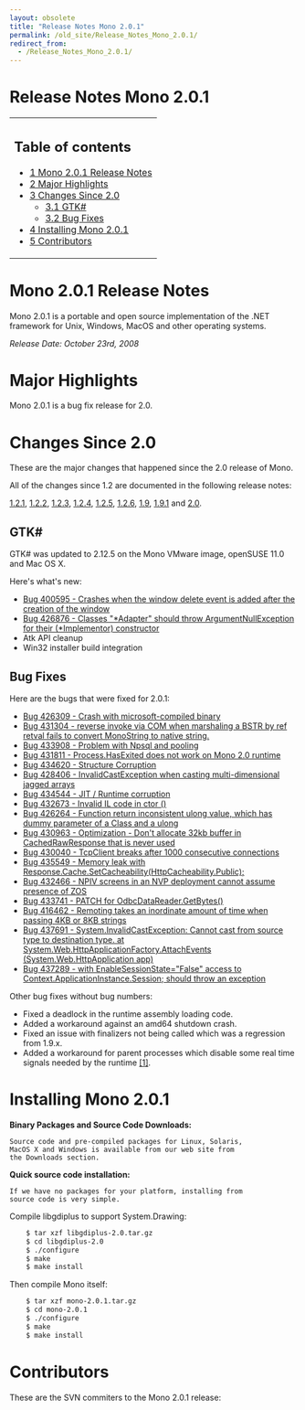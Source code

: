 ```yaml
---
layout: obsolete
title: "Release Notes Mono 2.0.1"
permalink: /old_site/Release_Notes_Mono_2.0.1/
redirect_from:
  - /Release_Notes_Mono_2.0.1/
---
```


Release Notes Mono 2.0.1
========================

<table>
<col width="100%" />
<tbody>
<tr class="odd">
<td align="left"><h2>Table of contents</h2>
<ul>
<li><a href="#mono-201-release-notes">1 Mono 2.0.1 Release Notes</a></li>
<li><a href="#major-highlights">2 Major Highlights</a></li>
<li><a href="#changes-since-20">3 Changes Since 2.0</a>
<ul>
<li><a href="#gtk">3.1 GTK#</a></li>
<li><a href="#bug-fixes">3.2 Bug Fixes</a></li>
</ul></li>
<li><a href="#installing-mono-201">4 Installing Mono 2.0.1</a></li>
<li><a href="#contributors">5 Contributors</a></li>
</ul></td>
</tr>
</tbody>
</table>

Mono 2.0.1 Release Notes
========================

Mono 2.0.1 is a portable and open source implementation of the .NET framework for Unix, Windows, MacOS and other operating systems.

*Release Date: October 23rd, 2008*

Major Highlights
================

Mono 2.0.1 is a bug fix release for 2.0.

Changes Since 2.0
=================

These are the major changes that happened since the 2.0 release of Mono.

All of the changes since 1.2 are documented in the following release notes:

[1.2.1](http://www.go-mono.com/archive/1.2.1), [1.2.2](http://www.go-mono.com/archive/1.2.2), [1.2.3](http://www.go-mono.com/archive/1.2.3), [1.2.4](http://www.go-mono.com/archive/1.2.4), [1.2.5](http://www.go-mono.com/archive/1.2.5), [1.2.6](http://www.go-mono.com/archive/1.2.6), [1.9](http://www.go-mono.com/archive/1.9), [1.9.1](http://www.go-mono.com/archive/1.9.1) and [2.0]({{site.github.url}}/Release_Notes_Mono_2.0).

GTK\#
-----

GTK\# was updated to 2.12.5 on the Mono VMware image, openSUSE 11.0 and Mac OS X.

Here's what's new:

-   [Bug 400595 - Crashes when the window delete event is added after the creation of the window](https://bugzilla.novell.com/show_bug.cgi?id=400595)
-   [Bug 426876 - Classes "\*Adapter" should throw ArgumentNullException for their (\*Implementor) constructor](https://bugzilla.novell.com/show_bug.cgi?id=426876)
-   Atk API cleanup
-   Win32 installer build integration

Bug Fixes
---------

Here are the bugs that were fixed for 2.0.1:

-   [Bug 426309 - Crash with microsoft-compiled binary](https://bugzilla.novell.com/show_bug.cgi?id=426309)
-   [Bug 431304 - reverse invoke via COM when marshaling a BSTR by ref retval fails to convert MonoString to native string.](https://bugzilla.novell.com/show_bug.cgi?id=431304)
-   [Bug 433908 - Problem with Npsql and pooling](https://bugzilla.novell.com/show_bug.cgi?id=433908)
-   [Bug 431811 - Process.HasExited does not work on Mono 2.0 runtime](https://bugzilla.novell.com/show_bug.cgi?id=431811)
-   [Bug 434620 - Structure Corruption](https://bugzilla.novell.com/show_bug.cgi?id=434620)
-   [Bug 428406 - InvalidCastException when casting multi-dimensional jagged arrays](https://bugzilla.novell.com/show_bug.cgi?id=428406)
-   [Bug 434544 - JIT / Runtime corruption](https://bugzilla.novell.com/show_bug.cgi?id=434544)
-   [Bug 432673 - Invalid IL code in ctor ()](https://bugzilla.novell.com/show_bug.cgi?id=432673)
-   [Bug 426264 - Function return inconsistent ulong value, which has dummy parameter of a Class and a ulong](https://bugzilla.novell.com/show_bug.cgi?id=426264)
-   [Bug 430963 - Optimization - Don't allocate 32kb buffer in CachedRawResponse that is never used](https://bugzilla.novell.com/show_bug.cgi?id=430963)
-   [Bug 430040 - TcpClient breaks after 1000 consecutive connections](https://bugzilla.novell.com/show_bug.cgi?id=430040)
-   [Bug 435549 - Memory leak with Response.Cache.SetCacheability(HttpCacheability.Public);](https://bugzilla.novell.com/show_bug.cgi?id=435549)
-   [Bug 432466 - NPIV screens in an NVP deployment cannot assume presence of ZOS](https://bugzilla.novell.com/show_bug.cgi?id=432466)
-   [Bug 433741 - PATCH for OdbcDataReader.GetBytes()](https://bugzilla.novell.com/show_bug.cgi?id=433741)
-   [Bug 416462 - Remoting takes an inordinate amount of time when passing 4KB or 8KB strings](https://bugzilla.novell.com/show_bug.cgi?id=416462)
-   [Bug 437691 - System.InvalidCastException: Cannot cast from source type to destination type. at System.Web.HttpApplicationFactory.AttachEvents (System.Web.HttpApplication app)](https://bugzilla.novell.com/show_bug.cgi?id=437691)
-   [Bug 437289 - with EnableSessionState="False" access to Context.ApplicationInstance.Session; should throw an exception](https://bugzilla.novell.com/show_bug.cgi?id=437289)

Other bug fixes without bug numbers:

-   Fixed a deadlock in the runtime assembly loading code.
-   Added a workaround against an amd64 shutdown crash.
-   Fixed an issue with finalizers not being called which was a regression from 1.9.x.
-   Added a workaround for parent processes which disable some real time signals needed by the runtime [[1]](http://bugs.debian.org/cgi-bin/bugreport.cgi?bug=499569).

Installing Mono 2.0.1
=====================

**Binary Packages and Source Code Downloads:**

    Source code and pre-compiled packages for Linux, Solaris, 
    MacOS X and Windows is available from our web site from 
    the Downloads section.

**Quick source code installation:**

    If we have no packages for your platform, installing from 
    source code is very simple.   

Compile libgdiplus to support System.Drawing:

``` bash
    $ tar xzf libgdiplus-2.0.tar.gz
    $ cd libgdiplus-2.0
    $ ./configure
    $ make
    $ make install
```

Then compile Mono itself:

``` bash
    $ tar xzf mono-2.0.1.tar.gz
    $ cd mono-2.0.1
    $ ./configure
    $ make
    $ make install
```

Contributors
============

These are the SVN commiters to the Mono 2.0.1 release:

